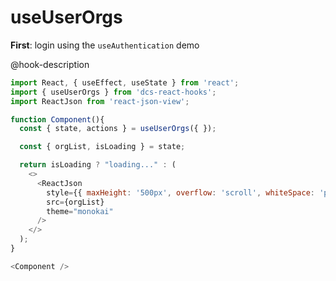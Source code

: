# useUserOrgs

**First**: login using the `useAuthentication` demo

@hook-description

```js
import React, { useEffect, useState } from 'react';
import { useUserOrgs } from 'dcs-react-hooks';
import ReactJson from 'react-json-view';

function Component(){
  const { state, actions } = useUserOrgs({ });

  const { orgList, isLoading } = state;

  return isLoading ? "loading..." : (
    <>
      <ReactJson
        style={{ maxHeight: '500px', overflow: 'scroll', whiteSpace: 'pre' }}
        src={orgList}
        theme="monokai"
      />
    </>
  );
}

<Component />
```
